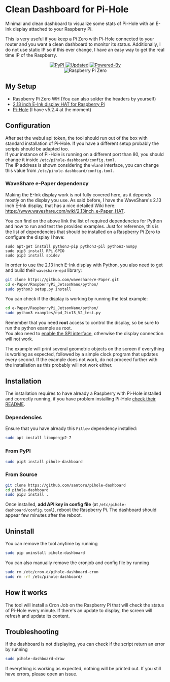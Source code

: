 # Clean Dashboard for Pi-Hole
Minimal and clean dashboard to visualize some stats of Pi-Hole with an E-Ink display attached to your Raspberry Pi.

This is very useful if you keep a Pi Zero with Pi-Hole connected to your router and you want a clean dashboard to monitor its status.
Additionally, I do not use static IP so if this ever change, I have an easy way to get the real time IP of the Raspberry.
<p align="center">
    <a href="https://pypi.org/project/pihole-dashboard/"><img alt="PyPI" src="https://img.shields.io/pypi/v/pihole-dashboard"></a>
    <a href="#"><img alt="Updated" src="https://img.shields.io/github/last-commit/santoru/pihole-dashboard?label=updated"></a>
    <a href="https://pi-hole.net/"><img alt="Powered-By" src="https://img.shields.io/badge/Powered--By-Pi--Hole-FF0000?logo=pi-hole"></a>
    <br/>
    <img src="/img/raspberry.jpg" alt="Raspberry Pi Zero" />
</p>

## My Setup
- Raspberry Pi Zero WH (You can also solder the headers by yourself)
- <a href="https://www.waveshare.com/2.13inch-e-paper-hat.htm">2.13 inch E-Ink display HAT for Raspberry Pi</a>
- <a href="https://pi-hole.net/">Pi-Hole</a> (I have v5.2.4 at the moment)

## Configuration
After set the webui api token, the tool should run out of the box with standard installation of Pi-Hole. If you have a different setup probably the scripts should be adapted too.\
If your instance of Pi-Hole is running on a different port than 80, you should change it inside `/etc/pihole-dashboard/config.toml`.\
The IP address is shown considering the `wlan0` interface, you can change this value from `/etc/pihole-dashboard/config.toml`.

### WaveShare e-Paper dependency
Making the E-Ink display work is not fully covered here, as it depends mostly on the display you use. As said before, I have the WaveShare's 2.13 inch E-Ink display, that has a nice detailed Wiki here: https://www.waveshare.com/wiki/2.13inch_e-Paper_HAT.

You can find on the above link the list of required dependencies for Python and how to run and test the provided examples.
Just for reference, this is the list of dependencies that should be installed on a Raspberry Pi Zero to configure the display I have:
```
sudo apt-get install python3-pip python3-pil python3-numpy
sudo pip3 install RPi.GPIO
sudo pip3 install spidev 
```
In order to use the 2.13 inch E-Ink display with Python, you also need to get and build their `waveshare-epd` library:
```bash
git clone https://github.com/waveshare/e-Paper.git
cd e-Paper/RaspberryPi_JetsonNano/python/
sudo python3 setup.py install
```
You can check if the display is working by running the test example:
```bash
cd e-Paper/RaspberryPi_JetsonNano/python/
sudo python3 examples/epd_2in13_V2_test.py
```
Remember that you need **root** access to control the display, so be sure to run the python example as root.\
You also need to [enable the SPI interface](https://www.raspberrypi.org/documentation/hardware/raspberrypi/spi/README.md#software), otherwise the display connection will not work.

The example will print several geometric objects on the screen if everything is working as expected, followed by a simple clock program that updates every second.
If the example does not work, do not proceed further with the installation as this probably will not work either.

## Installation
The installation requires to have already a Raspberry with Pi-Hole installed and correctly running, if you have problem installing Pi-Hole <a href="https://github.com/pi-hole/pi-hole">check their README</a>.

### Dependencies
Ensure that you have already this `Pillow` dependency installed:
```bash
sudo apt install libopenjp2-7
```
### From PyPI
```bash
sudo pip3 install pihole-dashboard
```
### From Source
```bash
git clone https://github.com/santoru/pihole-dashboard
cd pihole-dashboard
sudo pip3 install .
```
Once installed, **add API key in config file** (at `/etc/pihole-dashboard/config.toml`), reboot the Raspberry Pi. The dashboard should appear few minutes after the reboot.
## Uninstall
You can remove the tool anytime by running
```bash
sudo pip uninstall pihole-dashboard
```
You can also manually remove the cronjob and config file by running
```bash
sudo rm /etc/cron.d/pihole-dashboard-cron
sudo rm -rf /etc/pihole-dashboard/
```

## How it works
The tool will install a Cron Job on the Raspberry Pi that will check the status of Pi-Hole every minute. If there's an update to display, the screen will refresh and update its content.

## Troubleshooting
If the dashboard is not displaying, you can check if the script return an error by running
```bash
sudo pihole-dashboard-draw
```
If everything is working as expected, nothing will be printed out.
If you still have errors, please open an issue.
